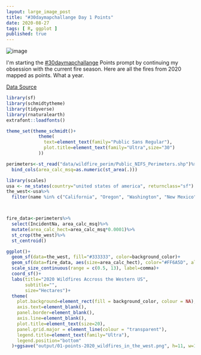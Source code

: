 ```yaml
---
layout: large_image_post
title: "#30daymapchallange Day 1 Points"
date: 2020-08-27
tags: [ R, ggplot ]
published: true
---
```


![image](/img/r/assets/maps/01-points-2020_wildfires_in_the_west2.png)

I'm starting the [#30daymapchallange](https://twitter.com/search?q=%2330DayMapChallenge&src=typed_query) Points prompt by continuing my obsession with the current fire season.  Here are all the fires from 2020 mapped as points. What a year. 

[Data Source](https://data-nifc.opendata.arcgis.com/datasets/wildfire-perimeters)

```r
library(sf)
library(schmidtytheme)
library(tidyverse)
library(rnaturalearth)
extrafont::loadfonts()

theme_set(theme_schmidt()+
            theme(
              text=element_text(family="Public Sans Regular"),
              plot.title=element_text(family="Ultra",size="30")
            ))

perimeters<-st_read("data/wildfire_perim/Public_NIFS_Perimeters.shp")%>%
  bind_cols(area_calc_msq=as.numeric(st_area(.)))

library(scales)
usa <- ne_states(country="united states of america", returnclass="sf")
the_west<-usa%>%
  filter(name %in% c("California", "Oregon", "Washington", "New Mexico", "Arizona", "Nevada", "Idaho", "Wyoming","Montana", "Utah", "Colorado"))



fire_data<-perimeters%>%
  select(IncidentNa, area_calc_msq)%>%
  mutate(area_calc_hect=area_calc_msq*0.0001)%>%
  st_crop(the_west)%>%
  st_centroid()

ggplot()+
  geom_sf(data=the_west, fill="#333333", color=background_color)+
  geom_sf(data=fire_data, aes(size=area_calc_hect), color="#FF6A5D", alpha=.5)+
  scale_size_continuous(range = c(0.5, 13), label=comma)+
  coord_sf()+
  labs(title="2020 Wildfires Accross the Western US",
       subtitle="",
       size="Hectares")+
  theme(
    plot.background=element_rect(fill = background_color, colour = NA),
    axis.text=element_blank(),
    panel.border=element_blank(),
    axis.line=element_blank(),
    plot.title=element_text(size=20),
    panel.grid.major = element_line(colour = "transparent"),
    legend.title=element_text(family="Ultra"),
    legend.position="bottom"
  )+ggsave("output/01-points-2020_wildfires_in_the_west.png", h=11, w=11, type="cairo")
```